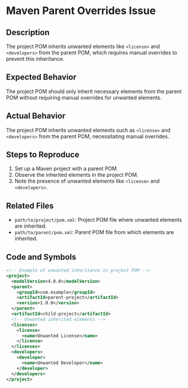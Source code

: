 # Maven Parent Overrides Issue

## Description
The project POM inherits unwanted elements like `<license>` and `<developers>` from the parent POM, which requires manual overrides to prevent this inheritance.

## Expected Behavior
The project POM should only inherit necessary elements from the parent POM without requiring manual overrides for unwanted elements.

## Actual Behavior
The project POM inherits unwanted elements such as `<license>` and `<developers>` from the parent POM, necessitating manual overrides.

## Steps to Reproduce
1. Set up a Maven project with a parent POM.
2. Observe the inherited elements in the project POM.
3. Note the presence of unwanted elements like `<license>` and `<developers>`.

## Related Files
- `path/to/project/pom.xml`: Project POM file where unwanted elements are inherited.
- `path/to/parent/pom.xml`: Parent POM file from which elements are inherited.

## Code and Symbols
```xml
<!-- Example of unwanted inheritance in project POM -->
<project>
  <modelVersion>4.0.0</modelVersion>
  <parent>
    <groupId>com.example</groupId>
    <artifactId>parent-project</artifactId>
    <version>1.0.0</version>
  </parent>
  <artifactId>child-project</artifactId>
  <!-- Unwanted inherited elements -->
  <licenses>
    <license>
      <name>Unwanted License</name>
    </license>
  </licenses>
  <developers>
    <developer>
      <name>Unwanted Developer</name>
    </developer>
  </developers>
</project>
```
